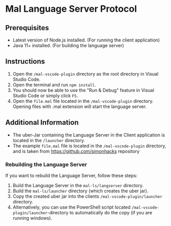 # Mal Language Server Protocol

## Prerequisites

- Latest version of Node.js installed. (For running the client application)
- Java 11+ installed. (For building the language server)

## Instructions

1. Open the `/mal-vscode-plugin` directory as the root directory in Visual Studio Code.
2. Open the terminal and run `npm install`.
3. You should now be able to use the "Run & Debug" feature in Visual Studio Code or simply click `F5`.
4. Open the `file.mal` file located in the `/mal-vscode-plugin` directory. Opening files with .mal extension will start the language server.  

## Additional Information

- The uber-Jar containing the Language Server in the Client application is located in the `/launcher` directory.
- The example `file.mal` file is located in the `/mal-vscode-plugin` directory, and is taken from https://github.com/simonhacks repository

### Rebuilding the Language Server

If you want to rebuild the Language Server, follow these steps:

1. Build the Language Server in the `mal-ls/langserver` directory.
2. Build the `mal-ls/launcher` directory (which creates the uber jar).
3. Copy the created uber jar into the clients `/mal-vscode-plugin/launcher` directory.
3. Alternatively, you can use the PowerShell script located `/mal-vscode-plugin/launcher`-directory to automatically do the copy (if you are running windows).